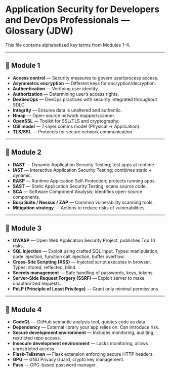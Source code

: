 # Application Security for Developers and DevOps Professionals — Glossary (JDW)

This file contains alphabetized key terms from Modules 1–4.

---

## 🧩 Module 1

- **Access control** — Security measures to govern user/process access.  
- **Asymmetric encryption** — Different keys for encryption/decryption.  
- **Authentication** — Verifying user identity.  
- **Authorization** — Determining user’s access rights.  
- **DevSecOps** — DevOps practices with security integrated throughout SDLC.  
- **Integrity** — Ensures data is unaltered and authentic.  
- **Nmap** — Open-source network mapper/scanner.  
- **OpenSSL** — Toolkit for SSL/TLS and cryptography.  
- **OSI model** — 7-layer comms model (Physical → Application).  
- **TLS/SSL** — Protocols for secure network communication.  

---

## 🧩 Module 2

- **DAST** — Dynamic Application Security Testing; test apps at runtime.  
- **IAST** — Interactive Application Security Testing; combines static + dynamic.  
- **RASP** — Runtime Application Self-Protection; protects running apps.  
- **SAST** — Static Application Security Testing; scans source code.  
- **SCA** — Software Component Analysis; identifies open-source components.  
- **Burp Suite / Nessus / ZAP** — Common vulnerability scanning tools.  
- **Mitigation strategy** — Actions to reduce risks of vulnerabilities.  

---

## 🧩 Module 3

- **OWASP** — Open Web Application Security Project, publishes Top 10 risks.  
- **SQL injection** — Exploit using crafted SQL input. Types: manipulation, code injection, function call injection, buffer overflow.  
- **Cross-Site Scripting (XSS)** — Injected script executes in browser. Types: stored, reflected, blind.  
- **Secrets management** — Safe handling of passwords, keys, tokens.  
- **Server-Side Request Forgery (SSRF)** — Exploit server to make unauthorized requests.  
- **PoLP (Principle of Least Privilege)** — Grant only minimal permissions.  

---

## 🧩 Module 4

- **CodeQL** — GitHub semantic analysis tool, queries code as data.  
- **Dependency** — External library your app relies on. Can introduce risk.  
- **Secure development environment** — Includes monitoring, auditing, restricted repo access.  
- **Insecure development environment** — Lacks monitoring, allows unrestricted access.  
- **Flask-Talisman** — Flask extension enforcing secure HTTP headers.  
- **GPG** — GNU Privacy Guard, crypto key management.  
- **Pass** — GPG-based password manager.  
